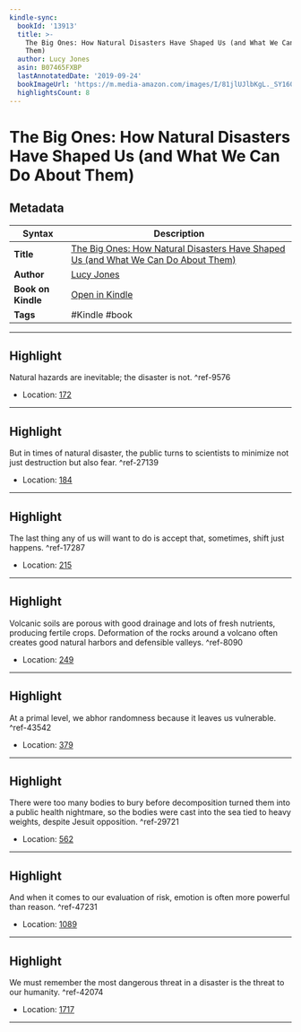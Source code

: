```yaml
---
kindle-sync:
  bookId: '13913'
  title: >-
    The Big Ones: How Natural Disasters Have Shaped Us (and What We Can Do About
    Them)
  author: Lucy Jones
  asin: B07465FXBP
  lastAnnotatedDate: '2019-09-24'
  bookImageUrl: 'https://m.media-amazon.com/images/I/81jlUJlbKgL._SY160.jpg'
  highlightsCount: 8
---
```

# The Big Ones: How Natural Disasters Have Shaped Us (and What We Can Do About Them)

## Metadata

| Syntax | Description |
| ---------- | ---------- |
| **Title** | [The Big Ones: How Natural Disasters Have Shaped Us (and What We Can Do About Them)](https://www.amazon.com/dp/B07465FXBP?&linkCode=ll1&tag=jwtwkm-20&language=en_US&ref_=as_li_ss_tl) |
| **Author** | [Lucy Jones](https://www.amazon.comundefined) |
| **Book on Kindle** | <a href="kindle://book?action=open&asin=B07465FXBP" target="_blank">Open in Kindle</a> |
| **Tags** | #Kindle #book |

---

## Highlight

Natural hazards are inevitable; the disaster is not. ^ref-9576
- Location: [172](kindle://book?action=open&asin=B07465FXBP&location=172)

---
## Highlight

But in times of natural disaster, the public turns to scientists to minimize not just destruction but also fear. ^ref-27139
- Location: [184](kindle://book?action=open&asin=B07465FXBP&location=184)

---
## Highlight

The last thing any of us will want to do is accept that, sometimes, shift just happens. ^ref-17287
- Location: [215](kindle://book?action=open&asin=B07465FXBP&location=215)

---
## Highlight

Volcanic soils are porous with good drainage and lots of fresh nutrients, producing fertile crops. Deformation of the rocks around a volcano often creates good natural harbors and defensible valleys. ^ref-8090
- Location: [249](kindle://book?action=open&asin=B07465FXBP&location=249)

---
## Highlight

At a primal level, we abhor randomness because it leaves us vulnerable. ^ref-43542
- Location: [379](kindle://book?action=open&asin=B07465FXBP&location=379)

---
## Highlight

There were too many bodies to bury before decomposition turned them into a public health nightmare, so the bodies were cast into the sea tied to heavy weights, despite Jesuit opposition. ^ref-29721
- Location: [562](kindle://book?action=open&asin=B07465FXBP&location=562)

---
## Highlight

And when it comes to our evaluation of risk, emotion is often more powerful than reason. ^ref-47231
- Location: [1089](kindle://book?action=open&asin=B07465FXBP&location=1089)

---
## Highlight

We must remember the most dangerous threat in a disaster is the threat to our humanity. ^ref-42074
- Location: [1717](kindle://book?action=open&asin=B07465FXBP&location=1717)

---
